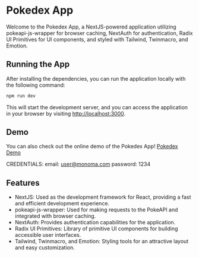 Pokedex App
===========

Welcome to the Pokedex App, a NextJS-powered application utilizing pokeapi-js-wrapper for browser caching, NextAuth for authentication, Radix UI Primitives for UI components, and styled with Tailwind, Twinmacro, and Emotion.

Running the App
---------------

After installing the dependencies, you can run the application locally with the following command:

```bash
npm run dev
```

This will start the development server, and you can access the application in your browser by visiting [http://localhost:3000](http://localhost:3000/).

Demo
----

You can also check out the online demo of the Pokedex App! [Pokedex Demo](https://pokedex-jonathan.vercel.app/)

CREDENTIALS:
email: user@monoma.com
password: 1234

Features
--------

-   NextJS: Used as the development framework for React, providing a fast and efficient development experience.
-   pokeapi-js-wrapper: Used for making requests to the PokeAPI and integrated with browser caching.
-   NextAuth: Provides authentication capabilities for the application.
-   Radix UI Primitives: Library of primitive UI components for building accessible user interfaces.
-   Tailwind, Twinmacro, and Emotion: Styling tools for an attractive layout and easy customization.
